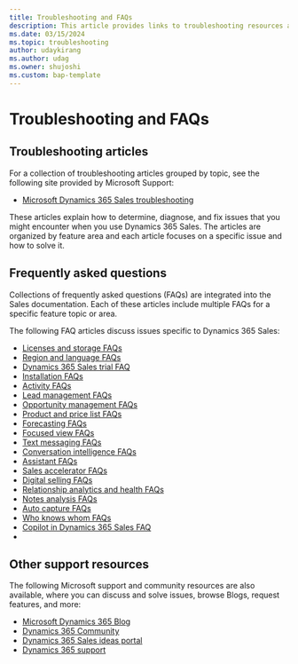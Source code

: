 ```yaml
---
title: Troubleshooting and FAQs
description: This article provides links to troubleshooting resources and frequently asked question articles for Dynamics 365 Sales.
ms.date: 03/15/2024
ms.topic: troubleshooting
author: udaykirang
ms.author: udag
ms.owner: shujoshi
ms.custom: bap-template
---
```

# Troubleshooting and FAQs

## Troubleshooting articles

For a collection of troubleshooting articles grouped by topic, see the following site provided by Microsoft Support:

- [Microsoft Dynamics 365 Sales troubleshooting](/troubleshoot/dynamics-365/sales/welcome-sales)

These articles explain how to determine, diagnose, and fix issues that you might encounter when you use Dynamics 365 Sales. The articles are organized by feature area and each article focuses on a specific issue and how to solve it.

## Frequently asked questions

Collections of frequently asked questions (FAQs) are integrated into the Sales documentation. Each of these articles include multiple FAQs for a specific feature topic or area.

The following FAQ articles discuss issues specific to Dynamics 365 Sales:

- [Licenses and storage FAQs](faq-licenses-storage.md)
- [Region and language FAQs](faq-region-language.md)
- [Dynamics 365 Sales trial FAQ](sales-trial-faq.md)
- [Installation FAQs](faq-installation.md)
- [Activity FAQs](faq-activity.md)
- [Lead management FAQs](faqs-lead.md)
- [Opportunity management FAQs](faq-opportunity.md)
- [Product and price list FAQs](faq-product-price-list.md)
- [Forecasting FAQs](faq-forecasting.md)
- [Focused view FAQs](faq-focused-view.md)
- [Text messaging FAQs](faq-text-messaging.md)
- [Conversation intelligence FAQs](faq-conversation-intelligence.md)
- [Assistant FAQs](faq-assistant.md)
- [Sales accelerator FAQs](faq-sales-accelerator.md)
- [Digital selling FAQs](faq-digital-selling.md)
- [Relationship analytics and health FAQs](faq-relationship-analytics.md)
- [Notes analysis FAQs](faq-notes-analysis.md)
- [Auto capture FAQs](faq-auto-capture.md)
- [Who knows whom FAQs](faq-who-knows-whom.md)
- [Copilot in Dynamics 365 Sales FAQ](sales-copilot-faq.md)
- 

## Other support resources

The following Microsoft support and community resources are also available, where you can discuss and solve issues, browse Blogs, request features, and more:

- [Microsoft Dynamics 365 Blog](https://cloudblogs.microsoft.com/dynamics365/?source=dynamicsaxscm)
- [Dynamics 365 Community](https://community.dynamics.com/)
- [Dynamics 365 Sales ideas portal](https://experience.dynamics.com/ideas/categories/?forum=3d83d841-984b-ea11-a812-000d3a579c39&forumName=Dynamics%20365%20Sales)
- [Dynamics 365 support](https://dynamics-int.microsoft.com/support/)


